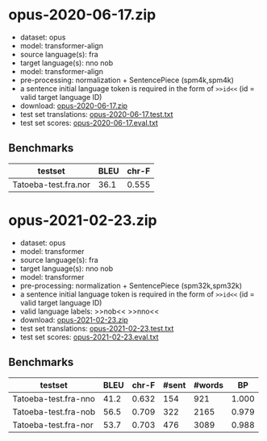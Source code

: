 # opus-2020-06-17.zip

* dataset: opus
* model: transformer-align
* source language(s): fra
* target language(s): nno nob
* model: transformer-align
* pre-processing: normalization + SentencePiece (spm4k,spm4k)
* a sentence initial language token is required in the form of `>>id<<` (id = valid target language ID)
* download: [opus-2020-06-17.zip](https://object.pouta.csc.fi/Tatoeba-MT-models/fra-nor/opus-2020-06-17.zip)
* test set translations: [opus-2020-06-17.test.txt](https://object.pouta.csc.fi/Tatoeba-MT-models/fra-nor/opus-2020-06-17.test.txt)
* test set scores: [opus-2020-06-17.eval.txt](https://object.pouta.csc.fi/Tatoeba-MT-models/fra-nor/opus-2020-06-17.eval.txt)

## Benchmarks

| testset               | BLEU  | chr-F |
|-----------------------|-------|-------|
| Tatoeba-test.fra.nor 	| 36.1 	| 0.555 |





# opus-2021-02-23.zip

* dataset: opus
* model: transformer
* source language(s): fra
* target language(s): nno nob
* model: transformer
* pre-processing: normalization + SentencePiece (spm32k,spm32k)
* a sentence initial language token is required in the form of `>>id<<` (id = valid target language ID)
* valid language labels: >>nob<< >>nno<<
* download: [opus-2021-02-23.zip](https://object.pouta.csc.fi/Tatoeba-MT-models/fra-nor/opus-2021-02-23.zip)
* test set translations: [opus-2021-02-23.test.txt](https://object.pouta.csc.fi/Tatoeba-MT-models/fra-nor/opus-2021-02-23.test.txt)
* test set scores: [opus-2021-02-23.eval.txt](https://object.pouta.csc.fi/Tatoeba-MT-models/fra-nor/opus-2021-02-23.eval.txt)

## Benchmarks

| testset | BLEU  | chr-F | #sent | #words | BP |
|---------|-------|-------|-------|--------|----|
| Tatoeba-test.fra-nno 	| 41.2 	| 0.632 	| 154 	| 921 	| 1.000 |
| Tatoeba-test.fra-nob 	| 56.5 	| 0.709 	| 322 	| 2165 	| 0.979 |
| Tatoeba-test.fra-nor 	| 53.7 	| 0.703 	| 476 	| 3089 	| 0.988 |

